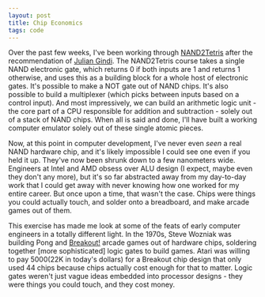 ```yaml
---
layout: post
title: Chip Economics
tags: code
---
```


Over the past few weeks, I've been working through [NAND2Tetris](http://nand2tetris.org) after the recommendation of [Julian Gindi](http://juliangindi.com/). The NAND2Tetris course takes a single NAND electronic gate, which returns 0 if both inputs are 1 and returns 1 otherwise, and uses this as a building block for a whole host of electronic gates. It's possible to make a NOT gate out of NAND chips. It's also possible to build a multiplexer (which picks between inputs based on a control input). And most impressively, we can build an arithmetic logic unit - the core part of a CPU responsible for addition and subtraction - solely out of a stack of NAND chips. When all is said and done, I'll have built a working computer emulator solely out of these single atomic pieces.

Now, at this point in computer development, I've never even _seen_ a real NAND hardware chip, and it's likely impossible I could see one even if you held it up. They've now been shrunk down to a few nanometers wide. Engineers at Intel and AMD obsess over ALU design (I expect, maybe even they don't any more), but it's so far abstracted away from my day-to-day work that I could get away with never knowing how one worked for my entire career. But once upon a time, that wasn't the case. Chips were things you could actually touch, and solder onto a breadboard, and make arcade games out of them. 

This exercise has made me look at some of the feats of early computer engineers in a totally different light. In the 1970s, Steve Wozniak was building Pong and [Breakout!](http://thedoteaters.com/?bitstory=breakout) arcade games out of hardware chips, soldering together [more sophisticated] logic gates to build games. Atari was willing to pay $5000 ($22K in today's dollars) for a Breakout chip design that only used 44 chips because chips actually cost enough for that to matter. Logic gates weren't just vague ideas embedded into processor designs - they were things you could touch, and they cost money. 
